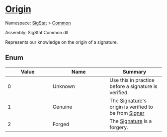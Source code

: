 # [Origin](./Origin.md)
Namespace: [SigStat]() > [Common](./README.md)

Assembly: SigStat.Common.dll


Represents our knowledge on the origin of a signature.

##	Enum

| Value<div><a href="#"><img width=400></a></div> | Name<div><a href="#"><img width=475></a></div> | Summary<div><a href="#"><img width=400></a></div> | 
| --- | --- | --- | 
| 0 | Unknown | Use this in practice before a signature is verified. | 
| 1 | Genuine | The [Signature](/SigStat/Common/Signature.md)'s origin is verified to be from [Signer](/SigStat/Common/Signature.md) | 
| 2 | Forged | The [Signature](/SigStat/Common/Signature.md) is a forgery. | 


